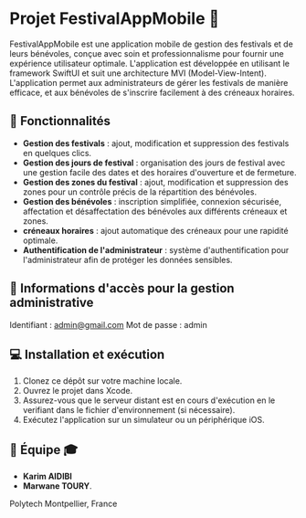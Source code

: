 # Projet FestivalAppMobile 🎪

FestivalAppMobile est une application mobile de gestion des festivals et de leurs bénévoles, conçue avec soin et professionnalisme pour fournir une expérience utilisateur optimale. L'application est développée en utilisant le framework SwiftUI et suit une architecture MVI (Model-View-Intent). L'application permet aux administrateurs de gérer les festivals de manière efficace, et aux bénévoles de s'inscrire facilement à des créneaux horaires.

## 🚀 Fonctionnalités

- **Gestion des festivals** : ajout, modification et suppression des festivals en quelques clics.
- **Gestion des jours de festival** : organisation des jours de festival avec une gestion facile des dates et des horaires d'ouverture et de fermeture.
- **Gestion des zones du festival** : ajout, modification et suppression des zones pour un contrôle précis de la répartition des bénévoles.
- **Gestion des bénévoles** : inscription simplifiée, connexion sécurisée, affectation et désaffectation des bénévoles aux différents créneaux et zones.
- **créneaux horaires** : ajout automatique des créneaux pour une rapidité optimale.
- **Authentification de l'administrateur** : système d'authentification pour l'administrateur afin de protéger les données sensibles.

## 🔑 Informations d'accès pour la gestion administrative

Identifiant : admin@gmail.com
Mot de passe : admin

## 💻 Installation et exécution

1. Clonez ce dépôt sur votre machine locale.
2. Ouvrez le projet dans Xcode.
3. Assurez-vous que le serveur distant est en cours d'exécution en le verifiant dans le fichier d'environnement (si nécessaire).
4. Exécutez l'application sur un simulateur ou un périphérique iOS.


## 🌟 Équipe 🎓

- **Karim AIDIBI**
- **Marwane TOURY**.

Polytech Montpellier, France



